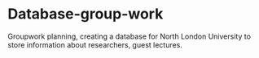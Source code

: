 # Database-group-work
Groupwork planning, creating a database for North London University to store information about researchers, guest lectures.
